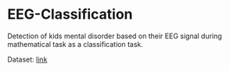 # EEG-Classification
Detection of kids mental disorder based on their EEG signal during mathematical task as a classification task.

  
  Dataset: [link](https://drive.google.com/file/d/1Rc8wb0HYXRB8no_J4BDHKsbi-7zXy3oC/view?usp=sharing)
